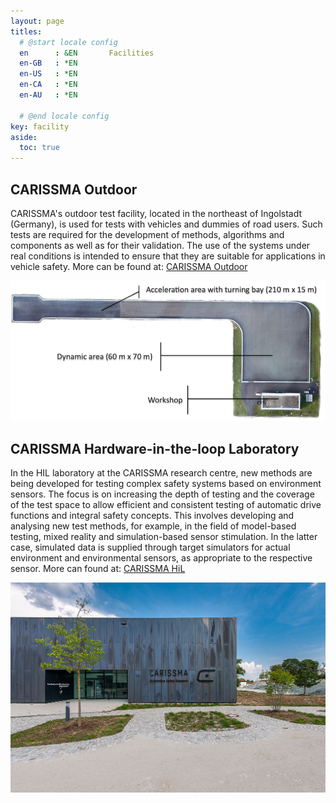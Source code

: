 ```yaml
---
layout: page
titles:
  # @start locale config
  en      : &EN       Facilities
  en-GB   : *EN
  en-US   : *EN
  en-CA   : *EN
  en-AU   : *EN

  # @end locale config
key: facility
aside:
  toc: true
---
```

## CARISSMA Outdoor
CARISSMA's outdoor test facility, located in the northeast of Ingolstadt (Germany), is used for tests with vehicles and dummies of road users. Such tests are required for the development of methods, algorithms and components as well as for their validation. The use of the systems under real conditions is intended to ensure that they are suitable for applications in vehicle safety. More can be found at: [CARISSMA Outdoor](https://www.thi.de/en/research/carissma/laboratories/outdoor-test-facility/)

<p>
 <img class="image-inline" src="./images/outdoor_carissma.png" alt="CARISSMA Outdoor" />
</p>

## CARISSMA Hardware-in-the-loop Laboratory

 In the HIL laboratory at the CARISSMA research centre, new methods are being developed for testing complex safety systems based on environment sensors. The focus is on increasing the depth of testing and the coverage of the test space to allow efficient and consistent testing of automatic drive functions and integral safety concepts. This involves developing and analysing new test methods, for example, in the field of model-based testing, mixed reality and simulation-based sensor stimulation. In the latter case, simulated data is supplied through target simulators for actual environment and environmental sensors, as appropriate to the respective sensor. More can found at: [CARISSMA HiL](https://www.thi.de/en/research/carissma/laboratories/hil-laboratory/)

 <p>
 <img class="image-inline" src="./images/carissma.jpg" alt="CARISSMA Institute" />
</p>